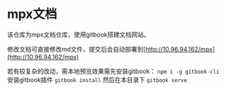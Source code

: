 # mpx文档

该仓库为mpx文档仓库，使用gitbook搭建文档网站。

修改文档可直接修改md文件，提交后会自动部署到[http://10.96.94.162/mpx](http://10.96.94.162/mpx)

若有较复杂的改动，需本地预览效果需先安装gitbook： `npm i -g gitbook-cli`  
安装gitbook插件 `gitbook install`
然后在本目录下 `gitbook serve`
